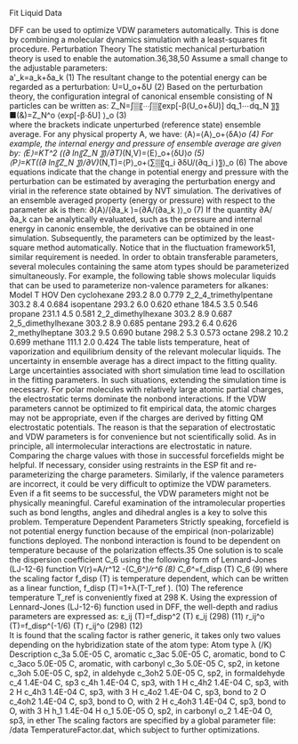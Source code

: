 Fit Liquid Data

DFF can be used to optimize VDW parameters automatically. This is done by combining a molecular dynamics simulation with a least-squares fit procedure. 
Perturbation Theory
The statistic mechanical perturbation theory is used to enable the automation.36,38,50 Assume a small change to the adjustable parameters:               
	a'_k=a_k+δa_k                              						(1)
The resultant change to the potential energy can be regarded as a perturbation: 
           U=U_o+δU                                                                      			(2)	
Based on the perturbation theory, the configuration integral of canonical ensemble consisting of N particles can be written as: 
Z_N=∫▒〖⋯∫▒〖exp⁡[-β(U_o+δU)] dq_1⋯dq_N 〗〗
■(&)=Z_N^o ⟨exp⁡[-β⋅δU] ⟩_o					(3)	 
where the brackets indicate unperturbed (reference state) ensemble average. For any physical property A, we have: 
⟨A⟩=⟨A⟩_o+⟨δA⟩_o								(4)
For example, the internal energy and pressure of ensemble average are given by:
⟨E⟩=KT^2 ((∂ ln⁡〖Z_N 〗)/∂T)_(N,V)=⟨E⟩_o+⟨δU⟩_o					(5)   	
⟨P⟩=KT((∂ ln⁡〖Z_N 〗)/∂V)_(N,T)=⟨P⟩_o+⟨∑▒〖q_i  ∂δU/(∂q_i )〗⟩_o				(6)
The above equations indicate that the change in potential energy and pressure with the perturbation can be estimated by averaging the perturbation energy and virial in the reference state obtained by NVT simulation. The derivatives of an ensemble averaged property <A> (energy or pressure) with respect to the parameter ak is then:
∂⟨A⟩/(∂a_k )=⟨∂A/(∂a_k )⟩_o  								(7)
If the quantity ∂A/∂a_k can be analytically evaluated, such as the pressure and internal energy in canonic ensemble, the derivative can be obtained in one simulation. Subsequently, the parameters can be optimized by the least-square method automatically. Notice that in the fluctuation framework51, similar requirement is needed. 
In order to obtain transferable parameters, several molecules containing the same atom types should be parameterized simultaneously. For example, the following table shows molecular liquids that can be used to parameterize non-valence parameters for alkanes:
Model	T	HOV	Den
cyclohexane	293.2 	8.0	0.779
2_2_4_trimethylpentane	303.2 	8.4	0.684
isopentane	293.2 	6.0	0.620
ethane	184.5 	3.5	0.546
propane	231.1 	4.5	0.581
2_2_dimethylhexane	303.2 	8.9	0.687
2_5_dimethylhexane	303.2 	8.9	0.685
pentane	293.2 	6.4	0.626
2_methylheptane	303.2 	9.5	0.690
butane	298.2 	5.3	0.573
octane	298.2 	10.2	0.699
methane	111.1 	2.0	0.424
The table lists temperature, heat of vaporization and equilibrium density of the relevant molecular liquids. 
The uncertainty in ensemble average has a direct impact to the fitting quality. Large uncertainties associated with short simulation time lead to oscillation in the fitting parameters. In such situations, extending the simulation time is necessary. 
For polar molecules with relatively large atomic partial charges, the electrostatic terms dominate the nonbond interactions. If the VDW parameters cannot be optimized to fit empirical data, the atomic charges may not be appropriate, even if the charges are derived by fitting QM electrostatic potentials. The reason is that the separation of electrostatic and VDW parameters is for convenience but not scientifically solid. As in principle, all intermolecular interactions are electrostatic in nature. Comparing the charge values with those in successful forcefields might be helpful. If necessary, consider using restraints in the ESP fit and re-parameterizing the charge parameters.
Similarly, if the valence parameters are incorrect, it could be very difficult to optimize the VDW parameters. Even if a fit seems to be successful, the VDW parameters might not be physically meaningful. Careful examination of the intramolecular properties such as bond lengths, angles and dihedral angles is a key to solve this problem.
Temperature Dependent Parameters
Strictly speaking, forcefield is not potential energy function because of the empirical (non-polarizable) functions deployed. The nonbond interaction is found to be dependent on temperature because of the polarization effects.35 One solution is to scale the dispersion coefficient C_6 using the following form of Lennard-Jones (LJ-12-6) function 
V(r)=A/r^12 -(C_6^*)/r^6 									(8)
	C_6^*=f_disp (T)  C_6								(9)
where the scaling factor f_disp (T)  is temperature dependent, which can be written as a linear function, 
	f_disp (T)=1+λ(T-T_ref ).							(10)
The reference temperature T_ref is conveniently fixed at 298 K. 
Using the expression of Lennard-Jones (LJ-12-6) function used in DFF,  the well-depth and radius parameters are expressed as:
	ε_ij (T)=f_disp^2 (T) ε_ij (298)							(11)
	r_ij^o (T)=f_disp^(-1/6) (T) r_ij^o (298)							(12)	
It is found that the scaling factor is rather generic, it takes only two values depending on the hybridization state of the atom type:
Atom type	λ (/K)	Description
c_3a	5.0E-05	C, aromatic
c_3ac	5.0E-05	C, aromatic, bond to C
c_3aco	5.0E-05	C, aromatic, with carbonyl
c_3o	5.0E-05	C, sp2, in ketone
c_3oh	5.0E-05	C, sp2, in aldehyde
c_3oh2	5.0E-05	C, sp2, in formaldehyde
c_4	1.4E-04	C, sp3
c_4h	1.4E-04	C, sp3, with 1 H
c_4h2	1.4E-04	C, sp3, with 2 H
c_4h3	1.4E-04	C, sp3, with 3 H
c_4o2	1.4E-04	C, sp3, bond to 2 O
c_4oh2	1.4E-04	C, sp3, bond to O, with 2 H
c_4oh3	1.4E-04	C, sp3, bond to O, with 3 H
h_1	1.4E-04	H
o_1	5.0E-05	O, sp2, in carbonyl
o_2	1.4E-04	O, sp3, in ether
The scaling factors are specified by a global parameter file: <dff-root>/data TemperatureFactor.dat, which subject to further optimizations.

